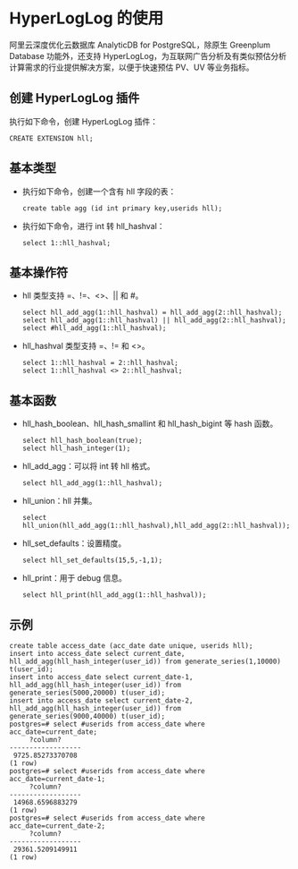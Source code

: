 # HyperLogLog 的使用

阿里云深度优化云数据库 AnalyticDB for PostgreSQL，除原生 Greenplum Database 功能外，还支持 HyperLogLog，为互联网广告分析及有类似预估分析计算需求的行业提供解决方案，以便于快速预估 PV、UV 等业务指标。

## 创建 HyperLogLog 插件

执行如下命令，创建 HyperLogLog 插件：

```
CREATE EXTENSION hll;
```

## 基本类型

-   执行如下命令，创建一个含有 hll 字段的表：

    ```
    create table agg (id int primary key,userids hll);
    ```

-   执行如下命令，进行 int 转 hll\_hashval：

    ```
    select 1::hll_hashval;
    ```


## 基本操作符

-   hll 类型支持 =、!=、<\>、\|\| 和 \#。

    ```
    select hll_add_agg(1::hll_hashval) = hll_add_agg(2::hll_hashval);
    select hll_add_agg(1::hll_hashval) || hll_add_agg(2::hll_hashval);
    select #hll_add_agg(1::hll_hashval);
    ```

-   hll\_hashval 类型支持 =、!= 和 <\>。

    ```
    select 1::hll_hashval = 2::hll_hashval;
    select 1::hll_hashval <> 2::hll_hashval;
    ```


## 基本函数

-   hll\_hash\_boolean、hll\_hash\_smallint 和 hll\_hash\_bigint 等 hash 函数。

    ```
    select hll_hash_boolean(true);
    select hll_hash_integer(1);
    ```

-   hll\_add\_agg：可以将 int 转 hll 格式。

    ```
    select hll_add_agg(1::hll_hashval);
    ```

-   hll\_union：hll 并集。

    ```
    select hll_union(hll_add_agg(1::hll_hashval),hll_add_agg(2::hll_hashval));
    ```

-   hll\_set\_defaults：设置精度。

    ```
    select hll_set_defaults(15,5,-1,1);
    ```

-   hll\_print：用于 debug 信息。

    ```
    select hll_print(hll_add_agg(1::hll_hashval));
    ```


## 示例

```
create table access_date (acc_date date unique, userids hll);
insert into access_date select current_date, hll_add_agg(hll_hash_integer(user_id)) from generate_series(1,10000) t(user_id);
insert into access_date select current_date-1, hll_add_agg(hll_hash_integer(user_id)) from generate_series(5000,20000) t(user_id);
insert into access_date select current_date-2, hll_add_agg(hll_hash_integer(user_id)) from generate_series(9000,40000) t(user_id);
postgres=# select #userids from access_date where acc_date=current_date;
     ?column?
------------------
 9725.85273370708
(1 row)
postgres=# select #userids from access_date where acc_date=current_date-1;
     ?column?
------------------
 14968.6596883279
(1 row)
postgres=# select #userids from access_date where acc_date=current_date-2;
     ?column?
------------------
 29361.5209149911
(1 row)
```


